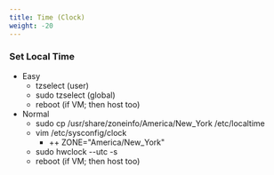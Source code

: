 ```yaml
---
title: Time (Clock)
weight: -20
---
```


### Set Local Time
- Easy
    - tzselect (user)
    - sudo tzselect (global)
    - reboot (if VM; then host too)
- Normal
    - sudo cp /usr/share/zoneinfo/America/New\_York /etc/localtime
    - vim /etc/sysconfig/clock
        - ++ ZONE="America/New_York"
    - sudo hwclock --utc -s
    - reboot (if VM; then host too)
